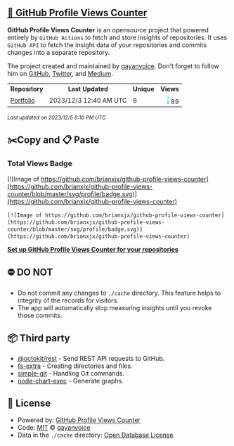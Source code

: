## [🚀 GitHub Profile Views Counter](https://github.com/gayanvoice/github-profile-views-counter)
**GitHub Profile Views Counter** is an opensource project that powered entirely by  `GitHub Actions` to fetch and store insights of repositories.
It uses `GitHub API` to fetch the insight data of your repositories and commits changes into a separate repository.

The project created and maintained by [gayanvoice](https://github.com/gayanvoice). Don't forget to follow him on [GitHub](https://github.com/gayanvoice), [Twitter](https://twitter.com/gayanvoice), and [Medium](https://gayanvoice.medium.com/).

<table>
	<tr>
		<th>
			Repository
		</th>
		<th>
			Last Updated
		</th>
		<th>
			Unique
		</th>
		<th>
			Views
		</th>
	</tr>
	<tr>
		<td>
			<a href="https://github.com/brianxjx/github-profile-views-counter/tree/master/readme/704993170/year.md">
				Portfolio
			</a>
		</td>
		<td>
			2023/12/3 12:40 AM UTC
		</td>
		<td>
			6
		</td>
		<td>
			<img alt="Response time graph" src="https://github.com/brianxjx/github-profile-views-counter/raw/master/graph/704993170/small/year.png" height="20"> 89
		</td>
	</tr>
</table>

<small><i>Last updated on 2023/12/5 6:10 PM UTC</i></small>

## ✂️Copy and 📋 Paste
### Total Views Badge
[![Image of https://github.com/brianxjx/github-profile-views-counter](https://github.com/brianxjx/github-profile-views-counter/blob/master/svg/profile/badge.svg)](https://github.com/brianxjx/github-profile-views-counter)

```readme
[![Image of https://github.com/brianxjx/github-profile-views-counter](https://github.com/brianxjx/github-profile-views-counter/blob/master/svg/profile/badge.svg)](https://github.com/brianxjx/github-profile-views-counter)
```
[**Set up GitHub Profile Views Counter for your repositories**](https://github.com/gayanvoice/github-profile-views-counter)
## ⛔ DO NOT
- Do not commit any changes to `./cache` directory. This feature helps to integrity of the records for visitors.
- The app will automatically stop measuring insights until you revoke those commits.
## 📦 Third party

- [@octokit/rest](https://www.npmjs.com/package/@octokit/rest) - Send REST API requests to GitHub.
- [fs-extra](https://www.npmjs.com/package/fs-extra) - Creating directories and files.
- [simple-git](https://www.npmjs.com/package/simple-git) - Handling Git commands.
- [node-chart-exec](https://www.npmjs.com/package/node-chart-exec) - Generate graphs.
## 📄 License
- Powered by: [GitHub Profile Views Counter](https://github.com/gayanvoice/github-profile-views-counter)
- Code: [MIT](./LICENSE) © [gayanvoice](https://github.com/gayanvoice)
- Data in the `./cache` directory: [Open Database License](https://opendatacommons.org/licenses/odbl/1-0/)